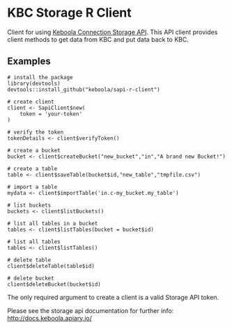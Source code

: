 # KBC Storage R Client

Client for using [Keboola Connection Storage API](http://docs.keboola.apiary.io/). This API client 
provides client methods to get data from KBC and put data back to KBC.

## Examples
```
# install the package
library(devtools)
devtools::install_github("keboola/sapi-r-client")

# create client
client <- SapiClient$new(
    token = 'your-token'
)

# verify the token
tokenDetails <- client$verifyToken()

# create a bucket
bucket <- client$createBucket("new_bucket","in","A brand new Bucket!")

# create a table
table <- client$saveTable(bucket$id,"new_table","tmpfile.csv")

# import a table
mydata <- client$importTable('in.c-my_bucket.my_table')

# list buckets
buckets <- client$listBuckets()

# list all tables in a bucket
tables <- client$listTables(bucket = bucket$id)

# list all tables
tables <- client$listTables()

# delete table
client$deleteTable(table$id)

# delete bucket
client$deleteBucket(bucket$id)

```

The only required argument to create a client is a valid Storage API token.

Please see the storage api documentation for further info:
http://docs.keboola.apiary.io/

